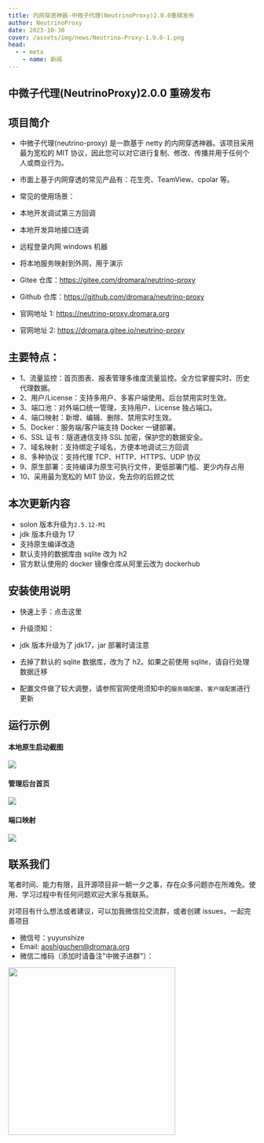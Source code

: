 ```yaml
---
title: 内网穿透神器-中微子代理(NeutrinoProxy)2.0.0重磅发布
author: NeutrinoProxy
date: 2023-10-30
cover: /assets/img/news/Neutrino-Proxy-1.9.0-1.png
head:
  - - meta
    - name: 新闻
---
```


## 中微子代理(NeutrinoProxy)2.0.0 重磅发布

## 项目简介

- 中微子代理(neutrino-proxy) 是一款基于 netty 的内网穿透神器。该项目采用最为宽松的 MIT 协议，因此您可以对它进行复制、修改、传播并用于任何个人或商业行为。
- 市面上基于内网穿透的常见产品有：花生壳、TeamView、cpolar 等。
- 常见的使用场景：

- 本地开发调试第三方回调
- 本地开发异地接口连调
- 远程登录内网 windows 机器
- 将本地服务映射到外网，用于演示

- Gitee 仓库：https://gitee.com/dromara/neutrino-proxy
- Github 仓库：https://github.com/dromara/neutrino-proxy
- 官网地址 1: https://neutrino-proxy.dromara.org
- 官网地址 2: https://dromara.gitee.io/neutrino-proxy

## 主要特点：

- 1、流量监控：首页图表、报表管理多维度流量监控。全方位掌握实时、历史代理数据。
- 2、用户/License：支持多用户、多客户端使用。后台禁用实时生效。
- 3、端口池：对外端口统一管理，支持用户、License 独占端口。
- 4、端口映射：新增、编辑、删除、禁用实时生效。
- 5、Docker：服务端/客户端支持 Docker 一键部署。
- 6、SSL 证书：隧道通信支持 SSL 加密，保护您的数据安全。
- 7、域名映射：支持绑定子域名，方便本地调试三方回调
- 8、多种协议：支持代理 TCP、HTTP、HTTPS、UDP 协议
- 9、原生部署：支持编译为原生可执行文件，更低部署门槛、更少内存占用
- 10、采用最为宽松的 MIT 协议，免去你的后顾之忧

## 本次更新内容

- solon 版本升级为`2.5.12-M1`
- jdk 版本升级为 17
- 支持原生编译改造
- 默认支持的数据库由 sqlite 改为 h2
- 官方默认使用的 docker 镜像仓库从阿里云改为 dockerhub

## 安装使用说明

- 快速上手：点击这里
- 升级须知：

- jdk 版本升级为了 jdk17，jar 部署时请注意
- 去掉了默认的 sqlite 数据库，改为了 h2。如果之前使用 sqlite，请自行处理数据迁移
- 配置文件做了较大调整，请参照官网使用须知中的`服务端配置`、`客户端配置`进行更新

## 运行示例

#### 本地原生启动截图

![](/assets/img/news/Neutrino-Proxy-2.0.0-1.png)

#### 管理后台首页

![](/assets/img/news/Neutrino-Proxy-1.9.0-1.png)

#### 端口映射

![](/assets/img/news/Neutrino-Proxy-2.0.0-2.png)

## 联系我们

笔者时间、能力有限，且开源项目非一朝一夕之事，存在众多问题亦在所难免。使用、学习过程中有任何问题欢迎大家与我联系。

对项目有什么想法或者建议，可以加我微信拉交流群，或者创建 issues，一起完善项目

- 微信号：yuyunshize
- Email: aoshiguchen@dromara.org
- 微信二维码（添加时请备注"中微子进群"）：

 <img src="/assets/img/news/Neutrino-Proxy-1.9.0-2.jpg" height="340">

